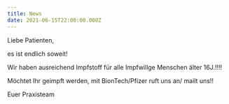 ```yaml
---
title: News
date: 2021-06-15T22:00:00.000Z
---
```

Liebe Patienten,

es ist endlich soweit! 

Wir haben ausreichend Impfstoff für alle Impfwillge Menschen älter 16J.!!!!

Möchtet Ihr geimpft werden, mit BionTech/Pfizer ruft uns an/ mailt uns!!

Euer Praxisteam
